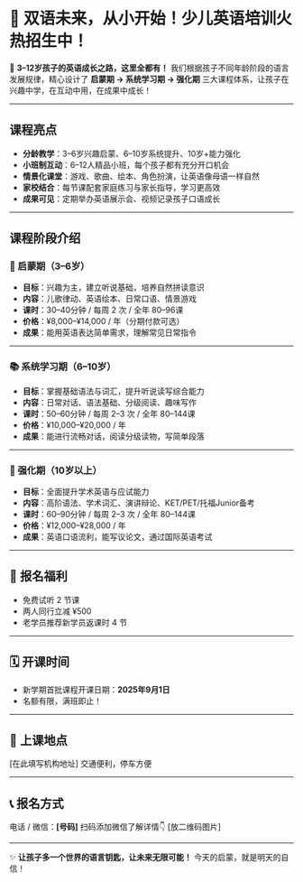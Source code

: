 
# **🎯 双语未来，从小开始！少儿英语培训火热招生中！**

🌟 **3–12岁孩子的英语成长之路，这里全都有！**
我们根据孩子不同年龄阶段的语言发展规律，精心设计了 **启蒙期 → 系统学习期 → 强化期** 三大课程体系，让孩子在兴趣中学，在互动中用，在成果中成长！

---

## **课程亮点**

* **分龄教学**：3–6岁兴趣启蒙、6–10岁系统提升、10岁+能力强化
* **小班制互动**：6–12人精品小班，每个孩子都有充分开口机会
* **情景化课堂**：游戏、歌曲、绘本、角色扮演，让英语像母语一样自然
* **家校结合**：每节课配套家庭练习与家长指导，学习更高效
* **成果可见**：定期举办英语展示会、视频记录孩子口语成长

---

## **课程阶段介绍**

### **🍭 启蒙期（3–6岁）**

* **目标**：兴趣为主，建立听说基础，培养自然拼读意识
* **内容**：儿歌律动、英语绘本、日常口语、情景游戏
* **课时**：30–40分钟 / 每周 2 次 / 全年 80–96课
* **价格**：¥8,000–¥14,000 / 年（分期付款可选）
* **成果**：能用英语表达简单需求，理解常见日常指令

---

### **📚 系统学习期（6–10岁）**

* **目标**：掌握基础语法与词汇，提升听说读写综合能力
* **内容**：日常对话、语法基础、分级阅读、趣味写作
* **课时**：50–60分钟 / 每周 2–3 次 / 全年 80–144课
* **价格**：¥10,000–¥20,000 / 年
* **成果**：能进行流畅对话，阅读分级读物，写简单段落

---

### **🚀 强化期（10岁以上）**

* **目标**：全面提升学术英语与应试能力
* **内容**：高阶语法、学术词汇、演讲辩论、KET/PET/托福Junior备考
* **课时**：60–90分钟 / 每周 2–3 次 / 全年 80–144课
* **价格**：¥12,000–¥28,000 / 年
* **成果**：英语口语流利，能写议论文，通过国际英语考试

---

## **🎉 报名福利**

* 免费试听 2 节课
* 两人同行立减 ¥500
* 老学员推荐新学员返课时 4 节

---

## **🗓 开课时间**

* 新学期首批课程开课日期：**2025年9月1日**
* 名额有限，满班即止！

---

## **📍 上课地点**

\[在此填写机构地址]
交通便利，停车方便

---

## **📞 报名方式**

电话 / 微信：**\[号码]**
扫码添加微信了解详情👇
\[放二维码图片]

---

✨ **让孩子多一个世界的语言钥匙，让未来无限可能！**
今天的启蒙，就是明天的自信！


